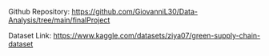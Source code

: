Github Repository:
https://github.com/GiovanniL30/Data-Analysis/tree/main/finalProject

Dataset Link:
https://www.kaggle.com/datasets/ziya07/green-supply-chain-dataset

